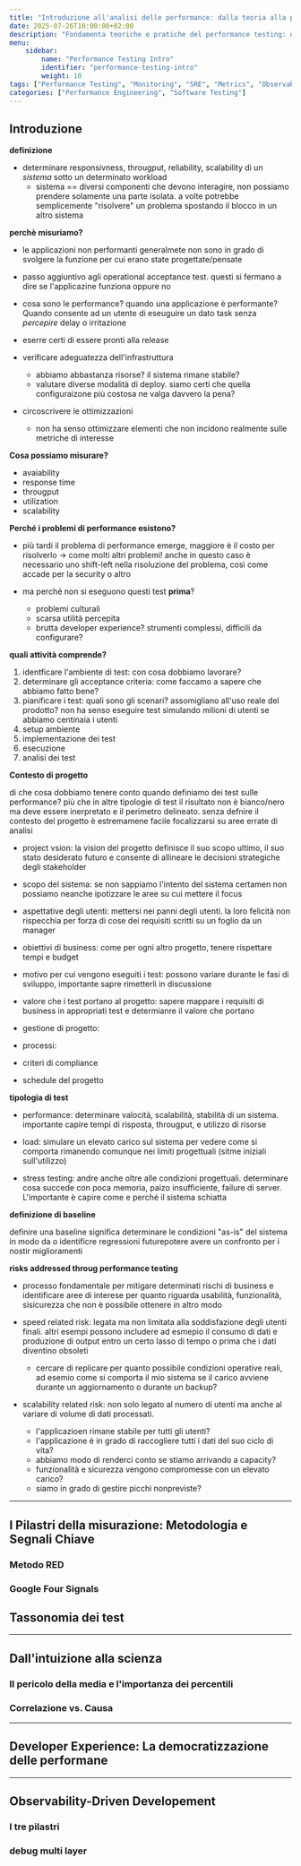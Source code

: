 ```yaml
---
title: "Introduzione all'analisi delle performance: dalla teoria alla pratica"
date: 2025-07-26T10:00:00+02:00
description: "Fondamenta teoriche e pratiche del performance testing: dalle metriche RED ai percentili, una guida completa per iniziare"
menu:
    sidebar:
        name: "Performance Testing Intro"
        identifier: "performance-testing-intro"
        weight: 10
tags: ["Performance Testing", "Monitoring", "SRE", "Metrics", "Observability"]
categories: ["Performance Engineering", "Software Testing"]
---
```


## Introduzione

__definizione__

- determinare responsivness, througput, reliability, scalability di un _sistema_ sotto un determinato workload
    - sistema == diversi componenti che devono interagire, non possiamo prendere solamente una parte isolata. a volte potrebbe semplicemente "risolvere" un problema spostando il blocco in un altro sistema

__perchè misuriamo?__

- le applicazioni non performanti generalmete non sono in grado di svolgere la funzione per cui erano state progettate/pensate

- passo aggiuntivo agli operational acceptance test. questi si fermano a dire se l'applicazine funziona oppure no

- cosa sono le performance? quando una applicazione è performante? Quando consente ad un utente di eseuguire un dato task senza _percepire_ delay o irritazione

- eserre certi di essere pronti alla release

- verificare adeguatezza dell'infrastruttura
    - abbiamo abbastanza risorse? il sistema rimane stabile?
    - valutare diverse modalità di deploy. siamo certi che quella configuraizone più costosa ne valga davvero la pena?

- circoscrivere le ottimizzazioni
    - non ha senso ottimizzare elementi che non incidono realmente sulle metriche di interesse

__Cosa possiamo misurare?__
- avaiability
- response time
- througput
- utilization
- scalability

__Perché i problemi di performance esistono?__

- più tardi il problema di performance emerge, maggiore è il costo per risolverlo -> come molti altri problemi! anche in questo caso è necessario uno shift-left nella risoluzione del problema, così come accade per la security o altro

- ma perché non si eseguono questi test __prima__?
    - problemi culturali
    - scarsa utilità percepita
    - brutta developer experience? strumenti complessi, difficili da configurare?

__quali attività comprende?__

1. identficare l'ambiente di test: con cosa dobbiamo lavorare?
2. determinare gli acceptance criteria: come faccamo a sapere che abbiamo fatto bene?
3. pianificare i test: quali sono gli scenari? assomigliano all'uso reale del prodotto? non ha senso eseguire test simulando milioni di utenti se abbiamo centinaia i utenti
4. setup ambiente
5.  implementazione dei test
6. esecuzione
7. analisi dei test


__Contesto di progetto__

di che cosa dobbiamo tenere conto quando definiamo dei test sulle performance? più che in altre tipologie di test il risultato non è bianco/nero ma deve essere inerpretato e il perimetro delineato. senza defnire il contesto del progetto è estremamene facile focalizzarsi su aree errate di analisi

- project vsion: la vision del progetto definisce il suo scopo ultimo, il suo stato desiderato futuro e consente di allineare le decisioni strategiche degli stakeholder

- scopo del sistema: se non sappiamo l'intento del sistema certamen non possiamo neanche ipotizzare le aree su cui mettere il focus

- aspettative degli utenti: mettersi nei panni degli utenti. la loro felicità non rispecchia per forza di cose dei requisiti scritti su un foglio da un manager

- obiettivi di business: come per ogni altro progetto, tenere rispettare tempi e budget

- motivo per cui vengono eseguiti i test: possono variare durante le fasi di sviluppo, importante sapre rimetterli in discussione

- valore che i test portano al progetto: sapere mappare i requisiti di business in appropriati test e determianre il valore che portano

- gestione di progetto: 

- processi:

- criteri di compliance

- schedule del progetto

__tipologia di test__

- performance: determinare valocità, scalabilità, stabilità di un sistema. importante capire tempi di risposta, througput, e utilizzo di risorse

- load: simulare un elevato carico sul sistema per vedere come si comporta rimanendo comunque nei limiti progettuali (sitme iniziali sull'utilizzo)

- stress testing: andre anche oltre alle condizioni progettuali. determinare cosa succede con poca memoria, paizo insufficiente, failure di server. L'importante è capire come e perché il sistema schiatta

__definizione di baseline__

definire una baseline significa determinare le condizioni "as-is" del sistema in modo da  o identificre regressioni futurepotere avere un confronto per i nostir miglioramenti


__risks addressed throug performance testing__


- processo fondamentale per mitigare determinati rischi di business e identificare aree di interese per quanto riguarda usabilità, funzionalità, sisicurezza che non è possibile ottenere in altro modo

- speed related risk: legata ma non limitata alla soddisfazione degli utenti finali. altri esempi possono includere ad esmepio il consumo di dati e produzione di output entro un certo lasso di tempo o prima che i dati diventino obsoleti
    - cercare di replicare per quanto possibile condizioni operative reali, ad esemio come si comporta il mio sistema se il carico avviene durante un aggiornamento o durante un backup?

- scalability related risk: non solo legato al numero di utenti ma anche al variare di volume di dati processati.
    - l'applicazioen rimane stabile per tutti gli utenti?
    - l'applicazione è in grado di raccogliere tutti i dati del suo ciclo di vita?
    - abbiamo modo di renderci conto se stiamo arrivando a capacity?
    - funzionalità e  sicurezza vengono compromesse con un elevato carico?
    - siamo in grado di gestire picchi nonpreviste?


------
## I Pilastri della misurazione: Metodologia e Segnali Chiave

### Metodo RED

### Google Four Signals

## Tassonomia dei test



--- 

## Dall'intuizione alla scienza

### Il pericolo della media e l'importanza dei percentili

### Correlazione vs. Causa

---

## Developer Experience: La democratizzazione delle performane

---

## Observability-Driven Developement

### I tre pilastri

### debug multi layer


